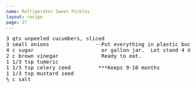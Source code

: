 ```yaml
---
name: Refrigerator Sweet Pickles
layout: recipe
page: 27
---
```


<pre>
3 qts unpeeled cucumbers, sliced
3 small onions               --Put everything in plastic bucket
4 c sugar                      or gallon jar.  Let stand 4 days.
2 c brown vinegar              Ready to eat.
1 1/3 tsp tumeric
1 1/3 tsp celery ceed         ***Keeps 9-10 months
1 1/3 tsp mustard seed
½ c salt
</pre>
